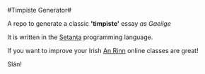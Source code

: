 #Timpiste Generator#

A repo to generate a classic **'timpiste'** essay _as_ _Gaeilge_

It is written in the [Setanta](https://github.com/EoinDavey/Setanta) programming language.

If you want to improve your Irish [An Rinn](https://www.anrinn.com/adult-courses/online-courses-ar-line/) online classes are great! 

Slán! 
